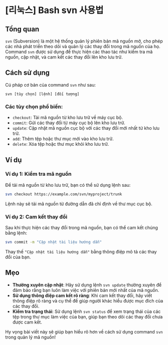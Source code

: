 # [리눅스] Bash svn 사용법

## Tổng quan
`svn` (Subversion) là một hệ thống quản lý phiên bản mã nguồn mở, cho phép các nhà phát triển theo dõi và quản lý các thay đổi trong mã nguồn của họ. Command `svn` được sử dụng để thực hiện các thao tác như kiểm tra mã nguồn, cập nhật, và cam kết các thay đổi lên kho lưu trữ.

## Cách sử dụng
Cú pháp cơ bản của command `svn` như sau:

```
svn [tùy chọn] [lệnh] [đối tượng]
```

### Các tùy chọn phổ biến:
- `checkout`: Tải mã nguồn từ kho lưu trữ về máy cục bộ.
- `commit`: Gửi các thay đổi từ máy cục bộ lên kho lưu trữ.
- `update`: Cập nhật mã nguồn cục bộ với các thay đổi mới nhất từ kho lưu trữ.
- `add`: Thêm tệp hoặc thư mục mới vào kho lưu trữ.
- `delete`: Xóa tệp hoặc thư mục khỏi kho lưu trữ.

## Ví dụ
### Ví dụ 1: Kiểm tra mã nguồn
Để tải mã nguồn từ kho lưu trữ, bạn có thể sử dụng lệnh sau:

```bash
svn checkout https://example.com/svn/myproject/trunk
```

Lệnh này sẽ tải mã nguồn từ đường dẫn đã chỉ định về thư mục cục bộ.

### Ví dụ 2: Cam kết thay đổi
Sau khi thực hiện các thay đổi trong mã nguồn, bạn có thể cam kết chúng bằng lệnh:

```bash
svn commit -m "Cập nhật tài liệu hướng dẫn"
```

Thay thế `"Cập nhật tài liệu hướng dẫn"` bằng thông điệp mô tả các thay đổi của bạn.

## Mẹo
- **Thường xuyên cập nhật**: Hãy sử dụng lệnh `svn update` thường xuyên để đảm bảo rằng bạn luôn làm việc với phiên bản mới nhất của mã nguồn.
- **Sử dụng thông điệp cam kết rõ ràng**: Khi cam kết thay đổi, hãy viết thông điệp rõ ràng và cụ thể để giúp người khác hiểu được mục đích của các thay đổi.
- **Kiểm tra trạng thái**: Sử dụng lệnh `svn status` để xem trạng thái của các tệp trong thư mục làm việc của bạn, giúp bạn theo dõi các thay đổi chưa được cam kết.

Hy vọng bài viết này sẽ giúp bạn hiểu rõ hơn về cách sử dụng command `svn` trong quản lý mã nguồn!
